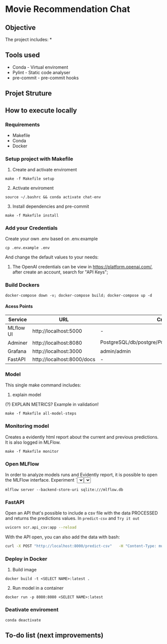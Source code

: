 # Movie Recommendation Chat

## Objective

The project includes:
*

## Tools used

* Conda - Virtual enviroment
* Pylint - Static code analyser
* pre-commit - pre-commit hooks

## Projet Struture

## How to execute locally

### Requirements

* Makefile
* Conda
* Docker

### Setup project with Makefile

1. Create and activate enviroment
```
make -f Makefile setup
```

2. Activate enviroment
```
source ~/.bashrc && conda activate chat-env
```

3. Install dependencies and pre-commit
```
make -f Makefile install
```

### Add your Credentials

Create your own .env based on .env.example
```
cp .env.example .env
```

And change the default values to your needs:
1. The OpenAI credentials can be view in https://platform.openai.com/, after create an account, search for "API Keys";

### Build Dockers

```
docker-compose down -v; docker-compose build; docker-compose up -d
```

#### Acess Points

| Service         | URL                        | Credentials                                          |
|-----------------|----------------------------|------------------------------------------------------|
| MLflow UI       | http://localhost:5000      | -                                                    |
| Adminer         | http://localhost:8080      |PostgreSQL/db/postgre/${POSTGRES_PASSWORD}/${DB_NAME} |
| Grafana         | http://localhost:3000      | admin/admin                                          |
| FastAPI         | http://localhost:8000/docs | -                                                    |

### Model

This single make command includes:

1. explain model

(?) EXPLAIN METRICS? Example in validation!

```
make -f Makefile all-model-steps
```

### Monitoring model

Creates a evidently html report about the current and previous predictions. It is also logged in MLFlow.
```
make -f Makefile monitor
```

### Open MLFlow

In order to analyze models runs and Evidently report, it is possible to open the MLFlow interface. Experiment ´<SELECT NAME>´ contains model runs and ´<SELECT NAME>_reports´ contains evidently reports.
```
mlflow server --backend-store-uri sqlite:///mlflow.db
```

### FastAPI

Open an API that's possible to include a csv file with the data PROCESSED and returns the predictions values. In `predict-csv` and `Try it out`

``` bash
uvicorn scr.api_csv:app --reload
```

With the API open, you can also add the data with bash:
``` bash
curl -X POST "http://localhost:8000/predict-csv"   -H "Content-Type: multipart/form-data"   -F "file=@data/processed/x_val.csv"
```

### Deploy in Docker

1. Build image
```
docker build -t <SELECT NAME>:latest .
```

2. Run model in a container
```
docker run -p 8080:8080 <SELECT NAME>:latest
```


### Deativate enviroment
```
conda deactivate
```

## To-do list (next improvements)

